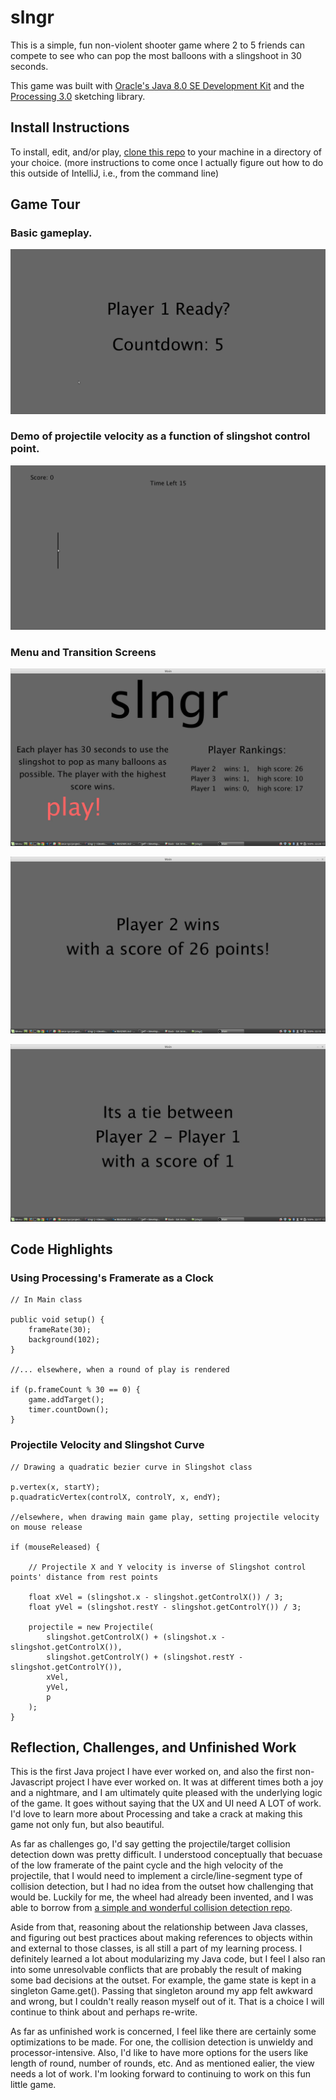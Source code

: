 # slngr

This is a simple, fun non-violent shooter game where 2 to 5 friends can compete to see who can pop the most balloons with a slingshoot in 30 seconds.

This game was built with [Oracle's Java 8.0 SE Development Kit](http://www.oracle.com/technetwork/java/javase/downloads/jdk8-downloads-2133151.html) and the [Processing 3.0](https://processing.org/) sketching library.

## Install Instructions

To install, edit, and/or play, [clone this repo](https://help.github.com/articles/cloning-a-repository/) to your machine in a directory of your choice. (more instructions to come once I actually figure out how to do this outside of IntelliJ, i.e., from the command line)

## Game Tour

### Basic gameplay.

![Round View](/img/round_view.gif)

### Demo of projectile velocity as a function of slingshot control point.

![Velocity View](/img/velocity_view.gif)

### Menu and Transition Screens

![Menu View](/img/menu_view.jpg)

![Win View](/img/win_view.jpg)

![Tie View](/img/tie_view.jpg)

## Code Highlights

### Using Processing's Framerate as a Clock

```
// In Main class

public void setup() {
    frameRate(30);
    background(102);
}

//... elsewhere, when a round of play is rendered

if (p.frameCount % 30 == 0) {
    game.addTarget();
    timer.countDown();
}
```

### Projectile Velocity and Slingshot Curve

```
// Drawing a quadratic bezier curve in Slingshot class

p.vertex(x, startY);
p.quadraticVertex(controlX, controlY, x, endY);

//elsewhere, when drawing main game play, setting projectile velocity on mouse release

if (mouseReleased) {

    // Projectile X and Y velocity is inverse of Slingshot control points' distance from rest points

    float xVel = (slingshot.x - slingshot.getControlX()) / 3;
    float yVel = (slingshot.restY - slingshot.getControlY()) / 3;

    projectile = new Projectile(
        slingshot.getControlX() + (slingshot.x - slingshot.getControlX()),
        slingshot.getControlY() + (slingshot.restY - slingshot.getControlY()),
        xVel,
        yVel,
        p
    );
}
```
## Reflection, Challenges, and Unfinished Work

This is the first Java project I have ever worked on, and also the first non-Javascript project I have ever worked on. It was at different times both a joy and a nightmare, and I am ultimately quite pleased with the underlying logic of the game. It goes without saying that the UX and UI need A LOT of work. I'd love to learn more about Processing and take a crack at making this game not only fun, but also beautiful.

As far as challenges go, I'd say getting the projectile/target collision detection down was pretty difficult. I understood conceptually that becuase of the low framerate of the paint cycle and the high velocity of the projectile, that I would need to implement a circle/line-segment type of collision detection, but I had no idea from the outset how challenging that would be. Luckily for me, the wheel had already been invented, and I was able to borrow from [a simple and wonderful collision detection repo](https://github.com/jeffThompson/CollisionDetectionFunctionsForProcessing/).

Aside from that, reasoning about the relationship between Java classes, and figuring out best practices about making references to objects within and external to those classes, is all still a part of my learning process. I definitely learned a lot about modularizing my Java code, but I feel I also ran into some unresolvable conflicts that are probably the result of making some bad decisions at the outset. For example, the game state is kept in a singleton Game.get(). Passing that singleton around my app felt awkward and wrong, but I couldn't really reason myself out of it. That is a choice I will continue to think about and perhaps re-write.

As far as unfinished work is concerned, I feel like there are certainly some optimizations to be made. For one, the collision detection is unwieldy and processor-intensive. Also, I'd like to have more options for the users like length of round, number of rounds, etc. And as mentioned ealier, the view needs a lot of work. I'm looking forward to continuing to work on this fun little game.